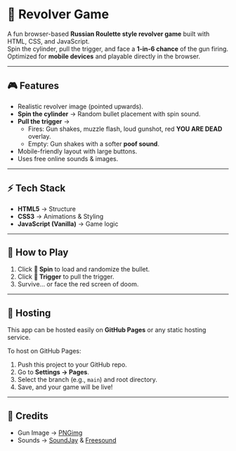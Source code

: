 # 🔫 Revolver Game

A fun browser-based **Russian Roulette style revolver game** built with HTML, CSS, and JavaScript.  
Spin the cylinder, pull the trigger, and face a **1-in-6 chance** of the gun firing.  
Optimized for **mobile devices** and playable directly in the browser.

---

## 🎮 Features
- Realistic revolver image (pointed upwards).  
- **Spin the cylinder** → Random bullet placement with spin sound.  
- **Pull the trigger** →  
  - Fires: Gun shakes, muzzle flash, loud gunshot, red **YOU ARE DEAD** overlay.  
  - Empty: Gun shakes with a softer **poof sound**.  
- Mobile-friendly layout with large buttons.  
- Uses free online sounds & images.

---

## ⚡ Tech Stack
- **HTML5** → Structure  
- **CSS3** → Animations & Styling  
- **JavaScript (Vanilla)** → Game logic  

---

## 📱 How to Play
1. Click **🔄 Spin** to load and randomize the bullet.  
2. Click **🔫 Trigger** to pull the trigger.  
3. Survive... or face the red screen of doom.  

---

## 🚀 Hosting
This app can be hosted easily on **GitHub Pages** or any static hosting service.  

To host on GitHub Pages:
1. Push this project to your GitHub repo.  
2. Go to **Settings → Pages**.  
3. Select the branch (e.g., `main`) and root directory.  
4. Save, and your game will be live!  

---

## 📜 Credits
- Gun Image → [PNGimg](https://pngimg.com/free-png/revolver)  
- Sounds → [SoundJay](https://www.soundjay.com/) & [Freesound](https://freesound.org/)  
